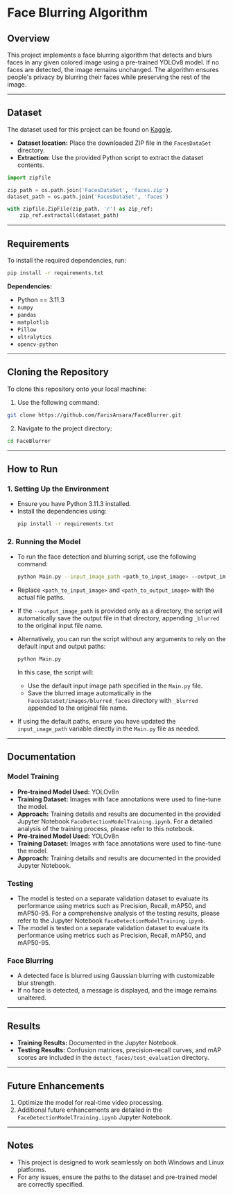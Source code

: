 # Face Blurring Algorithm

## Overview
This project implements a face blurring algorithm that detects and blurs faces in any given colored image using a pre-trained YOLOv8 model. If no faces are detected, the image remains unchanged. The algorithm ensures people's privacy by blurring their faces while preserving the rest of the image.

---

## Dataset
The dataset used for this project can be found on [Kaggle](https://www.kaggle.com/datasets/fareselmenshawii/face-detection-dataset).  
- **Dataset location:** Place the downloaded ZIP file in the `FacesDataSet` directory.
- **Extraction:** Use the provided Python script to extract the dataset contents.
```python
import zipfile

zip_path = os.path.join('FacesDataSet', 'faces.zip')
dataset_path = os.path.join('FacesDataSet', 'faces')

with zipfile.ZipFile(zip_path, 'r') as zip_ref:
    zip_ref.extractall(dataset_path)
```

---

## Requirements
To install the required dependencies, run:
```bash
pip install -r requirements.txt
```

**Dependencies:**
- Python == 3.11.3
- `numpy`
- `pandas`
- `matplotlib`
- `Pillow`
- `ultralytics`
- `opencv-python`

---

## Cloning the Repository
To clone this repository onto your local machine:
1. Use the following command:
```bash
git clone https://github.com/FarisAnsara/FaceBlurrer.git
```
2. Navigate to the project directory:
```bash
cd FaceBlurrer
```

---

## How to Run
### 1. **Setting Up the Environment**
   - Ensure you have Python 3.11.3 installed.
   - Install the dependencies using:
     ```bash
     pip install -r requirements.txt
     ```

### 2. **Running the Model**
   - To run the face detection and blurring script, use the following command:
     ```bash
     python Main.py --input_image_path <path_to_input_image> --output_image_path <path_to_output_image>
     ```
   - Replace `<path_to_input_image>` and `<path_to_output_image>` with the actual file paths. 

   - If the `--output_image_path` is provided only as a directory, the script will automatically save the output file in that directory, appending `_blurred` to the original input file name.

   - Alternatively, you can run the script without any arguments to rely on the default input and output paths:
     ```bash
     python Main.py
     ```
     In this case, the script will:
     - Use the default input image path specified in the `Main.py` file.
     - Save the blurred image automatically in the `FacesDataSet/images/blurred_faces` directory with `_blurred` appended to the original file name.

   - If using the default paths, ensure you have updated the `input_image_path` variable directly in the `Main.py` file as needed.

---

## Documentation
### **Model Training**
- **Pre-trained Model Used:** YOLOv8n  
- **Training Dataset:** Images with face annotations were used to fine-tune the model.  
- **Approach:** Training details and results are documented in the provided Jupyter Notebook `FaceDetectionModelTraining.ipynb`. For a detailed analysis of the training process, please refer to this notebook.
- **Pre-trained Model Used:** YOLOv8n  
- **Training Dataset:** Images with face annotations were used to fine-tune the model.  
- **Approach:** Training details and results are documented in the provided Jupyter Notebook.  

### **Testing**
- The model is tested on a separate validation dataset to evaluate its performance using metrics such as Precision, Recall, mAP50, and mAP50-95. For a comprehensive analysis of the testing results, please refer to the Jupyter Notebook `FaceDetectionModelTraining.ipynb`.
- The model is tested on a separate validation dataset to evaluate its performance using metrics such as Precision, Recall, mAP50, and mAP50-95.

### **Face Blurring**
- A detected face is blurred using Gaussian blurring with customizable blur strength.
- If no face is detected, a message is displayed, and the image remains unaltered.

---

## Results
- **Training Results:** Documented in the Jupyter Notebook.
- **Testing Results:** Confusion matrices, precision-recall curves, and mAP scores are included in the `detect_faces/test_evaluation` directory.

---

## Future Enhancements
1. Optimize the model for real-time video processing.
2. Additional future enhancements are detailed in the `FaceDetectionModelTraining.ipynb` Jupyter Notebook.

---

## Notes
- This project is designed to work seamlessly on both Windows and Linux platforms.
- For any issues, ensure the paths to the dataset and pre-trained model are correctly specified.

